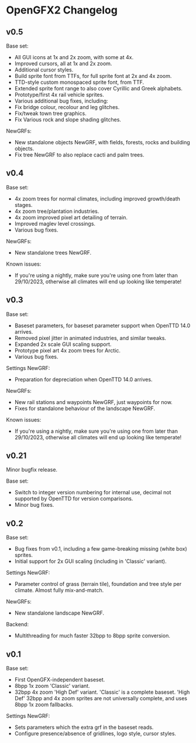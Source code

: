 # OpenGFX2 Changelog

## v0.5
Base set:
* All GUI icons at 1x and 2x zoom, with some at 4x.
* Improved cursors, all at 1x and 2x zoom.
* Additional cursor styles.
* Build sprite font from TTFs, for full sprite font at 2x and 4x zoom.
* TTD-style custom monospaced sprite font, from TTF.
* Extended sprite font range to also cover Cyrillic and Greek alphabets.
* Prototype/first 4x rail vehicle sprites.
* Various additional bug fixes, including:
* Fix bridge colour, recolour and leg glitches.
* Fix/tweak town tree graphics.
* Fix Various rock and slope shading glitches.

NewGRFs:
* New standalone objects NewGRF, with fields, forests, rocks and building objects.
* Fix tree NewGRF to also replace cacti and palm trees.

## v0.4
Base set:
* 4x zoom trees for normal climates, including improved growth/death stages.
* 4x zoom tree/plantation industries.
* 4x zoom improved pixel art detailing of terrain.
* Improved maglev level crossings.
* Various bug fixes.

NewGRFs:
* New standalone trees NewGRF.

Known issues:
* If you're using a nightly, make sure you're using one from later than 29/10/2023, otherwise all climates will end up looking like temperate!

## v0.3
Base set:
* Baseset parameters, for baseset parameter support when OpenTTD 14.0 arrives.
* Removed pixel jitter in animated industries, and similar tweaks.
* Expanded 2x scale GUI scaling support.
* Prototype pixel art 4x zoom trees for Arctic.
* Various bug fixes.

Settings NewGRF:
* Preparation for depreciation when OpenTTD 14.0 arrives.

NewGRFs:
* New rail stations and waypoints NewGRF, just waypoints for now.
* Fixes for standalone behaviour of the landscape NewGRF.

Known issues:
* If you're using a nightly, make sure you're using one from later than 29/10/2023, otherwise all climates will end up looking like temperate!

## v0.21
Minor bugfix release.

Base set:
* Switch to integer version numbering for internal use, decimal not supported by OpenTTD for version comparisons.
* Minor bug fixes.

## v0.2
Base set:
* Bug fixes from v0.1, including a few game-breaking missing (white box) sprites.
* Initial support for 2x GUI scaling (including in 'Classic' variant).

Settings NewGRF:
* Parameter control of grass (terrain tile), foundation and tree style per climate. Almost fully mix-and-match.

NewGRFs:
* New standalone landscape NewGRF.

Backend:
* Multithreading for much faster 32bpp to 8bpp sprite conversion.

## v0.1
Base set:
* First OpenGFX-independent baseset.
* 8bpp 1x zoom 'Classic' variant.
* 32bpp 4x zoom 'High Def' variant.
'Classic' is a complete baseset. 'High Def' 32bpp and 4x zoom sprites are not universally complete, and uses 8bpp 1x zoom fallbacks.

Settings NewGRF:
* Sets parameters which the extra grf in the baseset reads.
* Configure presence/absence of gridlines, logo style, cursor styles.
